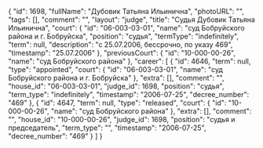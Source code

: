 {
    "id": 1698,
    "fullName": "Дубовик Татьяна Ильинична",
    "photoURL": "",
    "tags": [],
    "comment": "",
    "layout": "judge",
    "title": "Судья Дубовик Татьяна Ильинична",
    "court": {
        "id": "06-003-03-01",
        "name": "суд Бобруйского района и г. Бобруйска",
        "position": "судья",
        "termType": "indefinitely",
        "term": null,
        "description": "c 25.07.2006, бессрочно, по указу 469",
        "timestamp": "25.07.2006"
    },
    "previousCourt": {
        "id": "10-000-00-26",
        "name": "суд Бобруйского района"
    },
    "career": [
        {
            "id": 4646,
            "term": null,
            "type": "appointed",
            "court": {
                "id": "06-003-03-01",
                "name": "суд Бобруйского района и г. Бобруйска"
            },
            "extra": [],
            "comment": "",
            "house_id": "06-003-03-01",
            "judge_id": 1698,
            "position": "судья",
            "term_type": "indefinitely",
            "timestamp": "2006-07-25",
            "decree_number": "469"
        },
        {
            "id": 4647,
            "term": null,
            "type": "released",
            "court": {
                "id": "10-000-00-26",
                "name": "суд Бобруйского района"
            },
            "extra": [],
            "comment": "",
            "house_id": "10-000-00-26",
            "judge_id": 1698,
            "position": "судья и председатель",
            "term_type": "",
            "timestamp": "2006-07-25",
            "decree_number": "469"
        }
    ]
}
